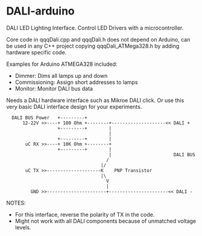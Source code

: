 # DALI-arduino
DALI LED Lighting Interface. Control LED Drivers with a microcontroller.

Core code in qqqDali.cpp and qqqDali.h does not depend on Arduino, can be used in any C++ project copying qqqDali_ATMega328.h by adding hardware specific code.

Examples for Arduino ATMEGA328 included:
- Dimmer: Dims all lamps up and down
- Commissioning: Assign short addresses to lamps
- Monitor: Monitor DALI bus data

Needs a DALI hardware interface such as Mikroe DALI click. Or use this very basic DALI interface design for your experiments. 

```
  DALI BUS Power   +---------+
      12-22V >>----+ 100 Ohm +--------+--------------------<< DALI +
                   +---------+        |
                                      |
                   +---------+        |
       uC RX >>----+ 10K Ohm +--------+ 
                   +---------+        |                 
                                      |                       DALI BUS
                                     /
                                   |/
       uC TX >>--------------------K    PNP Transistor
                                   |\
                                     V
                                     |
         GND >>----------------------+----------------------<< DALI -
 ```
 NOTES: 
 - For this interface, reverse the polarity of TX in the code.
 - Might not work with all DALI components because of unmatched voltage levels.
 
 
